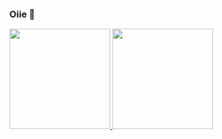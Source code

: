 ### Oiie  👋

<div>
<a href="https://github.com/NerdEJr">
<img loading="lazy" height="180em" src="https://github-readme-stats.vercel.app/api/top-langs/?username=NerdEJr&layout=compact&langs_count=7&theme=dracula"/>
<img loading="lazy" height="180em" src="https://github-readme-stats.vercel.app/api?username=NerdEJr&show_icons=true&theme=dracula&include_all_commits=true&count_private=true"/>
</div>
<!--
**NerdEJr/NerdEJr** is a ✨ _special_ ✨ repository because its `README.md` (this file) appears on your GitHub profile.

Here are some ideas to get you started:

- 🔭 I’m currently working on ...
- 🌱 I’m currently learning ...
- 👯 I’m looking to collaborate on ...
- 🤔 I’m looking for help with ...
- 💬 Ask me about ...
- 📫 How to reach me: ...
- 😄 Pronouns: ...
- ⚡ Fun fact: ...
-->
